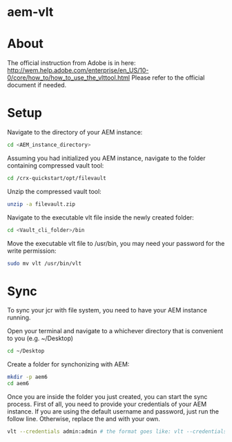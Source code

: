 aem-vlt
======

# About

The official instruction from Adobe is in here:
http://wem.help.adobe.com/enterprise/en_US/10-0/core/how_to/how_to_use_the_vlttool.html
Please refer to the official document if needed.


# Setup
Navigate to the directory of your AEM instance:
```sh
cd <AEM_instance_directory>
```

Assuming you had initialized you AEM instance, navigate to the folder containing compressed vault tool:
```sh
cd /crx-quickstart/opt/filevault
```

Unzip the compressed vault tool:
```sh
unzip -a filevault.zip
```

Navigate to the executable vlt file inside the newly created folder:
```sh
cd <Vault_cli_folder>/bin
```

Move the executable vlt file to /usr/bin, you may need your password for the write permission:
```sh
sudo mv vlt /usr/bin/vlt
```

# Sync
To sync your jcr with file system, you need to have your AEM instance running.

Open your terminal and navigate to a whichever directory that is convenient to you (e.g. ~/Desktop)
```sh
cd ~/Desktop
```

Create a folder for synchonizing with AEM:
```sh
mkdir -p aem6
cd aem6
```

Once you are inside the folder you just created, you can start the sync process.
First of all, you need to provide your credentials of your AEM instance.  If you are using the default username and password, just run the follow line.  Otherwise, replace the <username> and <password> with your own.
```sh
vlt --credentials admin:admin # the format goes like: vlt --credentials <username>:<password>
```



